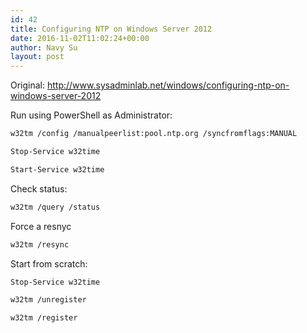 ```yaml
---
id: 42
title: Configuring NTP on Windows Server 2012
date: 2016-11-02T11:02:24+00:00
author: Navy Su
layout: post
---
```

Original: http://www.sysadminlab.net/windows/configuring-ntp-on-windows-server-2012

Run using PowerShell as Administrator:

```bash
w32tm /config /manualpeerlist:pool.ntp.org /syncfromflags:MANUAL

Stop-Service w32time

Start-Service w32time
```

Check status:

```bash
w32tm /query /status
```

Force a resnyc

```bash
w32tm /resync
```

Start from scratch:

```bash
Stop-Service w32time

w32tm /unregister

w32tm /register
```